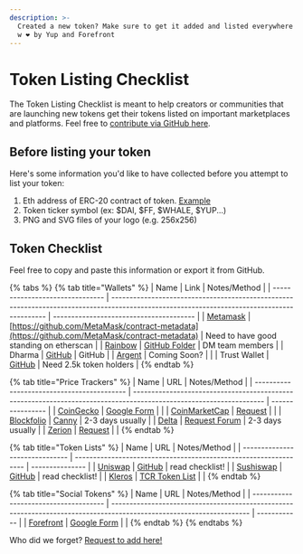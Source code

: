```yaml
---
description: >-
  Created a new token? Make sure to get it added and listed everywhere! Curated
  w ❤️ by Yup and Forefront
---
```


# Token Listing Checklist

The Token Listing Checklist is meant to help creators or communities that are launching new tokens get their tokens listed on important marketplaces and platforms. Feel free to [contribute via GitHub here](https://github.com/pinkhoodie/listing-checklist/tree/master).&#x20;

## Before listing your token

Here's some information you'd like to have collected before you attempt to list your token:&#x20;

1. Eth address of ERC-20 contract of token. [Example](https://etherscan.io/token/0x7e9d8f07a64e363e97a648904a89fb4cd5fb94cd)
2. Token ticker symbol (ex: $DAI, $FF, $WHALE, $YUP...)
3. PNG and SVG files of your logo (e.g. 256x256)

## Token Checklist

Feel free to copy and paste this information or export it from GitHub.

{% tabs %}
{% tab title="Wallets" %}
| Name                            | Link                                                                                                                                       | Notes/Method                            |
| ------------------------------- | ------------------------------------------------------------------------------------------------------------------------------------------ | --------------------------------------- |
| [Metamask](https://metamask.io) | [https://github.com/MetaMask/contract-metadata](https://github.com/MetaMask/contract-metadata)                                             | Need to have good standing on etherscan |
| [Rainbow](https://rainbow.me)   | [GitHub Folder](https://github.com/rainbow-me/rainbow/tree/2b7be6322656895267b0f20b7fbe685c9a4e678c/ios/Rainbow/Images.xcassets/coinIcons) | DM team members                         |
| Dharma                          | [GitHub](https://github.com/defi-wikis/defi-tokens-wiki)                                                                                   | GitHub                                  |
| [Argent](https://argent.xyz)    | Coming Soon?                                                                                                                               |                                         |
| Trust Wallet                    | [GitHub](https://github.com/trustwallet/assets)                                                                                            | Need 2.5k token holders                 |
{% endtab %}

{% tab title="Price Trackers" %}
| Name                                       | URL                                                                                                                | Notes/Method     |
| ------------------------------------------ | ------------------------------------------------------------------------------------------------------------------ | ---------------- |
| [CoinGecko](https://coingecko.com)         | [Google Form](https://docs.google.com/forms/d/e/1FAIpQLScIlVCl2qIc9SMPxHZCuZAZkRCxCNZugjNmHZISswAeodlc0A/viewform) |                  |
| [CoinMarketCap](https://coinmarketcap.com) | [Request](https://support.coinmarketcap.com/hc/en-us/requests/new)                                                 |                  |
| [Blockfolio](https://blockfolio.com)       | [Canny](https://blockfolio.canny.io)                                                                               | 2-3 days usually |
| [Delta](https://delta.app)                 | [Request Forum](https://ask.delta.app/coin-requests)                                                               | 2-3 days usually |
| [Zerion](https://zerion.io)                | [Request](https://roadmap.zerion.io/b/token-requests/)                                                             |                  |
{% endtab %}

{% tab title="Token Lists" %}
| Name                           | URL                                                              | Notes/Method    |
| ------------------------------ | ---------------------------------------------------------------- | --------------- |
| [Uniswap](https://uniswap.org) | [GitHub](https://github.com/Uniswap/default-token-list)          | read checklist! |
| [Sushiswap](https://sushi.com) | [GitHub](https://github.com/sushiswap/default-token-list#readme) | read checklist! |
| [Kleros](https://kleros.io)    | [TCR Token List](https://tokens.kleros.io/tokens)                |                 |
{% endtab %}

{% tab title="Social Tokens" %}
| Name                                  | URL                                                                                                                  | Notes/Method |
| ------------------------------------- | -------------------------------------------------------------------------------------------------------------------- | ------------ |
| [Forefront](https://forefront.market) | [Google Form](https://docs.google.com/forms/d/e/1FAIpQLSccgFkpylFksCBFyStZ\_twYReqZ\_0a7PpK5aITKfV3kOrxjfw/viewform) |              |
{% endtab %}
{% endtabs %}

Who did we forget? [Request to add here!](https://github.com/pinkhoodie/listing-checklist/tree/master)
